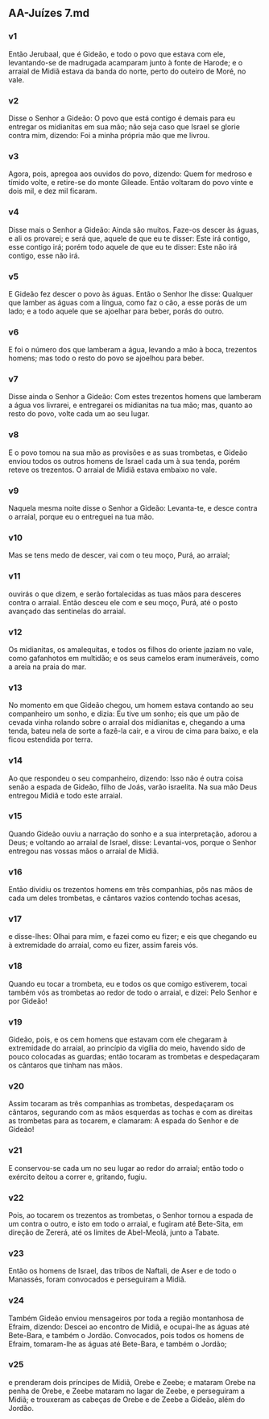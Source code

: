 ## AA-Juízes 7.md
### v1
 Então Jerubaal, que é Gideão, e todo o povo que estava com ele, levantando-se de madrugada acamparam junto à fonte de Harode; e o arraial de Midiã estava da banda do norte, perto do outeiro de Moré, no vale.
### v2
 Disse o Senhor a Gideão: O povo que está contigo é demais para eu entregar os midianitas em sua mão; não seja caso que Israel se glorie contra mim, dizendo: Foi a minha própria mão que me livrou.
### v3
 Agora, pois, apregoa aos ouvidos do povo, dizendo: Quem for medroso e tímido volte, e retire-se do monte Gileade. Então voltaram do povo vinte e dois mil, e dez mil ficaram.
### v4
 Disse mais o Senhor a Gideão: Ainda são muitos. Faze-os descer às águas, e ali os provarei; e será que, aquele de que eu te disser: Este irá contigo, esse contigo irá; porém todo aquele de que eu te disser: Este não irá contigo, esse não irá.
### v5
 E Gideão fez descer o povo às águas. Então o Senhor lhe disse: Qualquer que lamber as águas com a língua, como faz o cão, a esse porás de um lado; e a todo aquele que se ajoelhar para beber, porás do outro.
### v6
 E foi o número dos que lamberam a água, levando a mão à boca, trezentos homens; mas todo o resto do povo se ajoelhou para beber.
### v7
 Disse ainda o Senhor a Gideão: Com estes trezentos homens que lamberam a água vos livrarei, e entregarei os midianitas na tua mão; mas, quanto ao resto do povo, volte cada um ao seu lugar.
### v8
 E o povo tomou na sua mão as provisões e as suas trombetas, e Gideão enviou todos os outros homens de Israel cada um à sua tenda, porém reteve os trezentos. O arraial de Midiã estava embaixo no vale.
### v9
 Naquela mesma noite disse o Senhor a Gideão: Levanta-te, e desce contra o arraial, porque eu o entreguei na tua mão.
### v10
 Mas se tens medo de descer, vai com o teu moço, Purá, ao arraial;
### v11
 ouvirás o que dizem, e serão fortalecidas as tuas mãos para desceres contra o arraial. Então desceu ele com e seu moço, Purá, até o posto avançado das sentinelas do arraial.
### v12
 Os midianitas, os amalequitas, e todos os filhos do oriente jaziam no vale, como gafanhotos em multidão; e os seus camelos eram inumeráveis, como a areia na praia do mar.
### v13
 No momento em que Gideão chegou, um homem estava contando ao seu companheiro um sonho, e dizia: Eu tive um sonho; eis que um pão de cevada vinha rolando sobre o arraial dos midianitas e, chegando a uma tenda, bateu nela de sorte a fazê-la cair, e a virou de cima para baixo, e ela ficou estendida por terra.
### v14
 Ao que respondeu o seu companheiro, dizendo: Isso não é outra coisa senão a espada de Gideão, filho de Joás, varão israelita. Na sua mão Deus entregou Midiã e todo este arraial.
### v15
 Quando Gideão ouviu a narração do sonho e a sua interpretação, adorou a Deus; e voltando ao arraial de Israel, disse: Levantai-vos, porque o Senhor entregou nas vossas mãos o arraial de Midiã.
### v16
 Então dividiu os trezentos homens em três companhias, pôs nas mãos de cada um deles trombetas, e cântaros vazios contendo tochas acesas,
### v17
 e disse-lhes: Olhai para mim, e fazei como eu fizer; e eis que chegando eu à extremidade do arraial, como eu fizer, assim fareis vós.
### v18
 Quando eu tocar a trombeta, eu e todos os que comigo estiverem, tocai também vós as trombetas ao redor de todo o arraial, e dizei: Pelo Senhor e por Gideão!
### v19
 Gideão, pois, e os cem homens que estavam com ele chegaram à extremidade do arraial, ao princípio da vigília do meio, havendo sido de pouco colocadas as guardas; então tocaram as trombetas e despedaçaram os cântaros que tinham nas mãos.
### v20
 Assim tocaram as três companhias as trombetas, despedaçaram os cântaros, segurando com as mãos esquerdas as tochas e com as direitas as trombetas para as tocarem, e clamaram: A espada do Senhor e de Gideão!
### v21
 E conservou-se cada um no seu lugar ao redor do arraial; então todo o exército deitou a correr e, gritando, fugiu.
### v22
 Pois, ao tocarem os trezentos as trombetas, o Senhor tornou a espada de um contra o outro, e isto em todo o arraial, e fugiram até Bete-Sita, em direção de Zererá, até os limites de Abel-Meolá, junto a Tabate.
### v23
 Então os homens de Israel, das tribos de Naftali, de Aser e de todo o Manassés, foram convocados e perseguiram a Midiã.
### v24
 Também Gideão enviou mensageiros por toda a região montanhosa de Efraim, dizendo: Descei ao encontro de Midiã, e ocupai-lhe as águas até Bete-Bara, e também o Jordão. Convocados, pois todos os homens de Efraim, tomaram-lhe as águas até Bete-Bara, e também o Jordão;
### v25
 e prenderam dois príncipes de Midiã, Orebe e Zeebe; e mataram Orebe na penha de Orebe, e Zeebe mataram no lagar de Zeebe, e perseguiram a Midiã; e trouxeram as cabeças de Orebe e de Zeebe a Gideão, além do Jordão.
